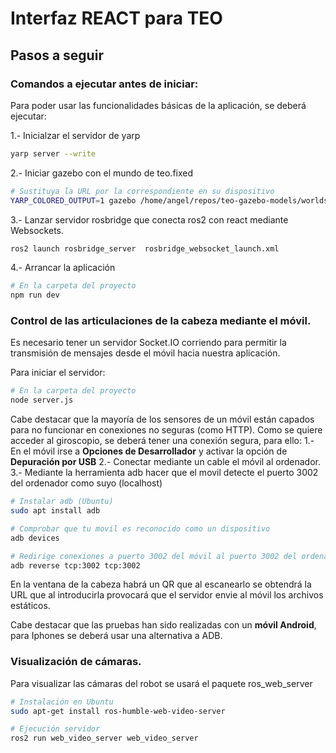 # Interfaz REACT para TEO

## Pasos a seguir

### Comandos a ejecutar antes de iniciar:

Para  poder usar las funcionalidades básicas de la aplicación, se deberá ejecutar:

1.- Inicialzar el servidor de yarp
```bash
yarp server --write
```

2.- Iniciar gazebo con el mundo de teo.fixed
```bash
# Sustituya la URL por la correspondiente en su dispositivo
YARP_COLORED_OUTPUT=1 gazebo /home/angel/repos/teo-gazebo-models/worlds/teo_fixed.world
```

3.- Lanzar servidor rosbridge que conecta ros2 con react mediante Websockets.
```bash
ros2 launch rosbridge_server  rosbridge_websocket_launch.xml
```

4.- Arrancar la aplicación
```bash
# En la carpeta del proyecto
npm run dev
```

### Control de las articulaciones de la cabeza mediante el móvil.

Es necesario tener un servidor Socket.IO corriendo para permitir la transmisión de mensajes desde el móvil hacia nuestra aplicación.

Para iniciar el servidor:
```bash
# En la carpeta del proyecto
node server.js
```

Cabe destacar que la mayoría de los sensores de un móvil están capados para no funcionar en conexiones no seguras (como HTTP). Como se quiere acceder al giroscopio, se deberá tener una conexión segura, para ello:
1.- En el móvil irse a **Opciones de Desarrollador** y activar la opción de **Depuración por USB**
2.- Conectar mediante un cable el móvil al ordenador.
3.- Mediante la herramienta adb hacer que el movil detecte el puerto 3002 del ordenador como suyo (localhost)
```bash
# Instalar adb (Ubuntu)
sudo apt install adb

# Comprobar que tu movil es reconocido como un dispositivo
adb devices

# Redirige conexiones a puerto 3002 del móvil al puerto 3002 del ordenador (donde se ejecuta el servidor)
adb reverse tcp:3002 tcp:3002
```
En la ventana de la cabeza habrá un QR que al escanearlo se obtendrá la URL que al introducirla provocará que el servidor envie al móvil los archivos estáticos.

Cabe destacar que las pruebas han sido realizadas con un **móvil Android**, para Iphones se deberá usar una alternativa a ADB.

### Visualización de cámaras.

Para visualizar las cámaras del robot se usará el paquete ros_web_server
```bash
# Instalación en Ubuntu
sudo apt-get install ros-humble-web-video-server

# Ejecución servidor
ros2 run web_video_server web_video_server
```